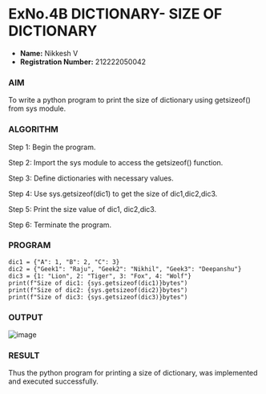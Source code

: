 # ExNo.4B DICTIONARY- SIZE OF DICTIONARY

- **Name:** Nikkesh V  
- **Registration Number:** 212222050042

### AIM
To write a  python program to print the size of dictionary using getsizeof() from sys module.
### ALGORITHM

Step 1:	 Begin the program.

Step 2:	  Import the sys module to access the getsizeof() function.

Step 3:	 Define dictionaries with necessary values.

Step 4:	 Use sys.getsizeof(dic1) to get the size of dic1,dic2,dic3.

Step 5:	  Print the size value of dic1, dic2,dic3.

Step 6:	 Terminate the program.

### PROGRAM
```import sys
dic1 = {"A": 1, "B": 2, "C": 3}
dic2 = {"Geek1": "Raju", "Geek2": "Nikhil", "Geek3": "Deepanshu"}
dic3 = {1: "Lion", 2: "Tiger", 3: "Fox", 4: "Wolf"}
print(f"Size of dic1: {sys.getsizeof(dic1)}bytes")
print(f"Size of dic2: {sys.getsizeof(dic2)}bytes")
print(f"Size of dic3: {sys.getsizeof(dic3)}bytes")
```
### OUTPUT
![image](https://github.com/user-attachments/assets/c04d58b1-b6a9-4753-a88e-db8914bc73c6)

 
### RESULT
Thus the python program for printing a size of dictionary, was implemented and executed successfully.
